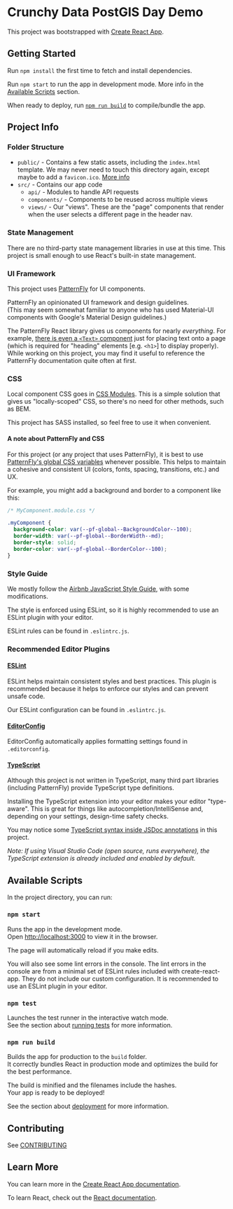 # Crunchy Data PostGIS Day Demo

This project was bootstrapped with [Create React App](https://github.com/facebook/create-react-app).

## Getting Started

Run `npm install` the first time to fetch and install dependencies.

Run `npm start` to run the app in development mode. More info in the [Available Scripts](#npm-start) section.

When ready to deploy, run [`npm run build`](#npm-run-build) to compile/bundle the app.

## Project Info

### Folder Structure

- `public/` - Contains a few static assets, including the `index.html` template. We may never need to touch this directory again, except maybe to add a `favicon.ico`. [More info](https://create-react-app.dev/docs/using-the-public-folder)
- `src/` - Contains our app code
  - `api/` - Modules to handle API requests
  - `components/` - Components to be reused across multiple views
  - `views/` - Our "views". These are the "page" components that render when the user selects a different page in the header nav.

### State Management

There are no third-party state management libraries in use at this time. This project is small enough to use React's built-in state management.

### UI Framework

This project uses [PatternFly](https://www.patternfly.org/v4/) for UI components.

PatternFly an opinionated UI framework and design guidelines.<br />
(This may seem somewhat familiar to anyone who has used Material-UI components with Google's Material Design guidelines.)

The PatternFly React library gives us components for nearly _everything_. For example, [there is even a `<Text>` component](https://www.patternfly.org/v4/documentation/react/components/text/) just for placing text onto a page (which is required for "heading" elements [e.g. `<h1>`] to display properly). While working on this project, you may find it useful to reference the PatternFly documentation quite often at first.

### CSS

Local component CSS goes in [CSS Modules](https://create-react-app.dev/docs/adding-a-css-modules-stylesheet/). This is a simple solution that gives us "locally-scoped" CSS, so there's no need for other methods, such as BEM.

This project has SASS installed, so feel free to use it when convenient.

#### A note about PatternFly and CSS

For this project (or any project that uses PatternFly), it is best to use [PatternFly's global CSS variables](https://www.patternfly.org/v4/documentation/react/overview/css-variables/) whenever possible. This helps to maintain a cohesive and consistent UI (colors, fonts, spacing, transitions, etc.) and UX.

For example, you might add a background and border to a component like this:

```css
/* MyComponent.module.css */

.myComponent {
  background-color: var(--pf-global--BackgroundColor--100);
  border-width: var(--pf-global--BorderWidth--md);
  border-style: solid;
  border-color: var(--pf-global--BorderColor--100);
}
```

### Style Guide

We mostly follow the [Airbnb JavaScript Style Guide](https://github.com/airbnb/javascript), with some modifications.

The style is enforced using ESLint, so it is highly recommended to use an ESLint plugin with your editor.

ESLint rules can be found in `.eslintrc.js`.

### Recommended Editor Plugins

#### [ESLint](https://eslint.org/docs/user-guide/integrations#editors)

ESLint helps maintain consistent styles and best practices. This plugin is recommended because it helps to enforce our styles and can prevent unsafe code.

Our ESLint configuration can be found in `.eslintrc.js`.

#### [EditorConfig](https://editorconfig.org/#download)

EditorConfig automatically applies formatting settings found in `.editorconfig`.

#### [TypeScript](https://www.typescriptlang.org/)

Although this project is not written in TypeScript, many third part libraries (including PatternFly) provide TypeScript type definitions.

Installing the TypeScript extension into your editor makes your editor "type-aware". This is great for things like autocompletion/IntelliSense and, depending on your settings, design-time safety checks.

You may notice some [TypeScript syntax inside JSDoc annotations](https://www.typescriptlang.org/docs/handbook/type-checking-javascript-files.html#supported-jsdoc) in this project.

_Note: If using Visual Studio Code (open source, runs everywhere), the TypeScript extension is already included and enabled by default._

## Available Scripts

In the project directory, you can run:

### `npm start`

Runs the app in the development mode.<br />
Open [http://localhost:3000](http://localhost:3000) to view it in the browser.

The page will automatically reload if you make edits.

You will also see some lint errors in the console. The lint errors in the console are from a minimal set of ESLint rules included with create-react-app. They do not include our custom configuration. It is recommended to use an ESLint plugin in your editor.

### `npm test`

Launches the test runner in the interactive watch mode.<br />
See the section about [running tests](https://facebook.github.io/create-react-app/docs/running-tests) for more information.

### `npm run build`

Builds the app for production to the `build` folder.<br />
It correctly bundles React in production mode and optimizes the build for the best performance.

The build is minified and the filenames include the hashes.<br />
Your app is ready to be deployed!

See the section about [deployment](https://facebook.github.io/create-react-app/docs/deployment) for more information.

## Contributing

See [CONTRIBUTING](CONTRIBUTING.md)

## Learn More

You can learn more in the [Create React App documentation](https://facebook.github.io/create-react-app/docs/getting-started).

To learn React, check out the [React documentation](https://reactjs.org/).
